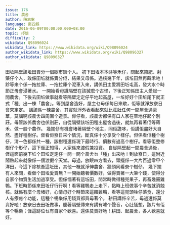 ```yaml
---
issue: 176
title: 農舍
author: 陳志寧
language: 南四縣
date: 2016-06-09T00:00:00.000+08:00
topic: 抒懷
difficulty: 2
wikidata: Q98096024
wikidata_link: https://www.wikidata.org/wiki/Q98096024
author_wikidata_link: https://www.wikidata.org/wiki/Q98096327
author_wikidata: Q98096327
---
```

田坵隔壁該坵田賣分一個歇市鎮个人。
初下田坵本本蒔等禾仔，問起來掖肥、射藥仔个人，敢係田坵就係賣分佢，結果又毋係。過核幾下年，該坵田無再蒔禾吔！跈等來个係一拖拉庫、一拖拉庫个泥車入來，講係田主愛將田坵屯高，發大水个時節正毋會浸著水。
一開始看毋識隔壁在該搣麼个古怪，下後正知係田主人愛起一間農舍。下後去田坵做事就看等隔壁定定仔平地起高屋，一坵好好个田坵尾下就正式「種」出一棟「農舍」。等到屋舍造好，屋主乜毋係每日來歇，佢等就淨放尞日會來定定。
講該係一棟農舍，其實就淨外表看起來就比莊肚任何一間屋舍過豪華，莫講啊該農舍四周圍个造景。仰仔看，該農舍都係有口人家在草地仔起个別莊。毋管該係農舍也係別莊，自從隔壁該坵田種出屋舍過後，就無再看著佢等蒔禾、做一般个農作。
幾擺仔有機會堵著隔壁个地主，同佢譫哆，佢講佢盡好大自然、盡好種樹仔。𠊎看佢尞日來个情況，斷真係十分享受个樣仔。但係看佢種个樹仔，清一色都係共一種，該樹種還係現下最時行、價數有過高个樹仔。看等佢整修樹仔个形仔，這下𠊎正知得，人家係來渡假兼投資。
自從隔壁起一間農舍過後，𠊎這面前幾下坵个田坵定定仔一間一間个農舍乜「種」出來吔！到放尞日，這附近鬧熱起來就像係一個渡假个天堂。毋過，放眼四方看去，頭擺係一大片百過零甲个洋田，今這下除核吾這坵田，其他一概就淨伸農舍、牆頭同看尞个樹仔。
幾下擺有人來問，看𠊎个田坵愛賣無？一開始聽著價數好，做得賣著一大筆个錢，使得分自家个物質生活加過享受。但係愐著有這坵田，閒常時做得種兜果子，再畜幾竇雞鴨。下班時節係來田坵仔行行啊！看等雞鴨走上走下，黏時上班做事个辛苦就消蝕核。就係有麼个毋堵好，心情毋好个時節來這餵雞鴨，看等這兜頭牲仔落食，還分人有療癒个功能，這種个暢樂係用錢買都買毋著个。
耕田講係辛苦，毋過還係莫賣好吔！放尞日去田坵做事，聽著隔壁傳來有講有㖸个聲音，心肚愐想，該片有佢等个暢樂；𠊎這跡位乜有自家个歡喜。還係莫賣好吔！耕田、起農舍，各人歡喜就好。

